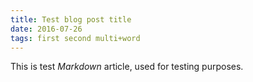 ```yaml
---
title: Test blog post title
date: 2016-07-26
tags: first second multi+word
---
```


This is test *Markdown* article, used for testing purposes.

